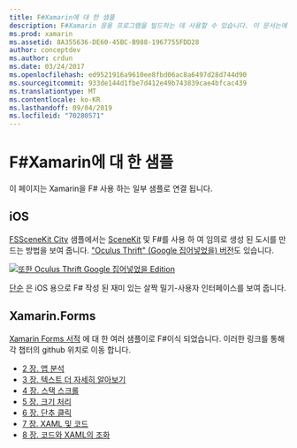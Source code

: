 ```yaml
---
title: F#Xamarin에 대 한 샘플
description: F#Xamarin 응용 프로그램을 빌드하는 데 사용할 수 있습니다. 이 문서는에서 F#작성 된 다양 한 IOS, Mac 및 Xamarin.ios 샘플 xamarin 앱 프로젝트에 연결 됩니다.
ms.prod: xamarin
ms.assetid: 8A355636-DE60-45BC-B988-1967755FDD28
author: conceptdev
ms.author: crdun
ms.date: 03/24/2017
ms.openlocfilehash: ed9521916a9610ee8fbd06ac8a6497d28d744d90
ms.sourcegitcommit: 933de144d1fbe7d412e49b743839cae4bfcac439
ms.translationtype: MT
ms.contentlocale: ko-KR
ms.lasthandoff: 09/04/2019
ms.locfileid: "70280571"
---
```

# <a name="f-samples-for-xamarin"></a>F#Xamarin에 대 한 샘플

이 페이지는 Xamarin을 F# 사용 하는 일부 샘플로 연결 됩니다.

## <a name="ios"></a>iOS

[FSSceneKit City](https://docs.microsoft.com/samples/xamarin/ios-samples/ios8-fsscenekit/) 샘플에서는 [SceneKit](xref:SceneKit) 및 F#를 사용 하 여 임의로 생성 된 도시를 만드는 방법을 보여 줍니다. ["Oculus Thrift" (Google 집어넣었을) 버전](https://docs.microsoft.com/samples/xamarin/ios-samples/ios8-scenekitfsharp/)도 있습니다.

[![또한 Oculus Thrift Google 집어넣었을 Edition](samples-images/fxscenekit-sml.png)](samples-images/fxscenekit.png#lightbox)

[단순](https://github.com/dvdsgl/shallow) 은 iOS 용으로 F# 작성 된 재미 있는 살짝 밀기-사용자 인터페이스를 보여 줍니다.

## <a name="xamarinforms"></a>Xamarin.Forms

[Xamarin Forms 서적](~/xamarin-forms/creating-mobile-apps-xamarin-forms/index.md) 에 대 한 여러 샘플이로 F#이식 되었습니다. 이러한 링크를 통해 각 챕터의 github 위치로 이동 합니다.

- [2 장. 앱 분석](https://github.com/xamarin/xamarin-forms-book-samples/tree/master/Chapter02/FS)
- [3 장. 텍스트 더 자세히 알아보기](https://github.com/xamarin/xamarin-forms-book-samples/tree/master/Chapter03/FS)
- [4 장. 스택 스크롤](https://github.com/xamarin/xamarin-forms-book-samples/tree/master/Chapter04/FS)
- [5 장. 크기 처리](https://github.com/xamarin/xamarin-forms-book-samples/tree/master/Chapter05/FS)
- [6 장. 단추 클릭](https://github.com/xamarin/xamarin-forms-book-samples/tree/master/Chapter06/FS)
- [7 장. XAML 및 코드](https://github.com/xamarin/xamarin-forms-book-samples/tree/master/Chapter07/FS/CodePlusXaml)
- [8 장. 코드와 XAML의 조화](https://github.com/xamarin/xamarin-forms-book-samples/tree/master/Chapter08/FS/XamlKeypad)

